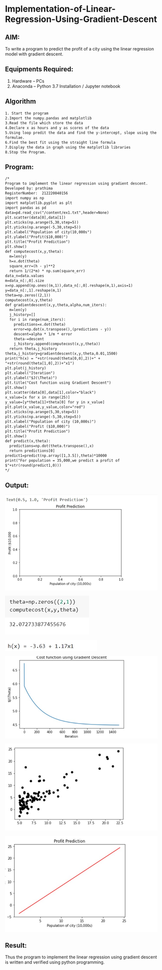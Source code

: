 # Implementation-of-Linear-Regression-Using-Gradient-Descent

## AIM:
To write a program to predict the profit of a city using the linear regression model with gradient descent.

## Equipments Required:
1. Hardware – PCs
2. Anaconda – Python 3.7 Installation / Jupyter notebook

## Algorithm
```
1. Start the program
2.Import the numpy.pandas and matplotlib
3.Read the file which store the data
4.Declare x as hours and y as scores of the data
5.Using loop predit the data and find the y-intercept, slope using the formulae.
6.Find the best fit using the straight line formula
7.Display the data in graph using the matplotlib libraries
8.Stop the Program.
```
## Program:
```
/*
Program to implement the linear regression using gradient descent.
Developed by: prathima
RegisterNumber:  212220040156
import numpy as np
import matplotlib.pyplot as plt
import pandas as pd
data=pd.read_csv("/content/ex1.txt",header=None)
plt.scatter(data[0],data[1])
plt.xticks(np.arange(5,30,step=5))
plt.yticks(np.arange(-5,30,step=5))
plt.xlabel("Population of city(10,000s")
plt.ylabel("Profit($10,000)")
plt.title("Profit Prediction")
plt.show()
def computecost(x,y,theta):
  m=len(y)
  h=x.dot(theta)
  square_err=(h - y)**2
  return 1/(2*m) * np.sum(square_err)
data_n=data.values
m=data_n[:,0].size
x=np.append(np.ones((m,1)),data_n[:,0].reshape(m,1),axis=1)
y=data_n[:,1].reshape(m,1)
theta=np.zeros((2,1))
computecost(x,y,theta)
def gradientdescent(x,y,theta,alpha,num_iters):
  m=len(y)
  j_history=[]
  for i in range(num_iters):
    predictions=x.dot(theta)
    error=np.dot(x.transpose(),(predictions - y))
    descent=alpha * 1/m * error
    theta-=descent
    j_history.append(computecost(x,y,theta))
  return theta,j_history
theta,j_history=gradientdescent(x,y,theta,0.01,1500)
print("h(x) = "+str(round(theta[0,0],2))+" + "+str(round(theta[1,0],2))+"x1")
plt.plot(j_history)
plt.xlabel("Iteration")
plt.ylabel("$J(\Theta)")
plt.title("Cost function using Gradient Descent")
plt.show()
plt.scatter(data[0],data[1],color="black")
x_value=[x for x in range(25)]
y_value=[y*theta[1]+theta[0] for y in x_value]
plt.plot(x_value,y_value,color="red")
plt.xticks(np.arange(5,30,step=5))
plt.yticks(np.arange(-5,30,step=5))
plt.xlabel("Population of city (10,000s)")
plt.ylabel("Profit ($10,000)")
plt.title("Profit Prediction")
plt.show()
def predict(x,theta):
  predictions=np.dot(theta.transpose(),x)
  return predictions[0]
predict1=predict(np.array([1,3.5]),theta)*10000
print("For population = 35,000,we predict a profit of $"+str(round(predict1,0)))
*/
```

## Output:
![image](https://github.com/prathima2002/Implementation-of-Linear-Regression-Using-Gradient-Descent/blob/b98f95a15d54775da8aade71d4223f854a94b123/WhatsApp%20Image%202022-10-31%20at%2009.39.25.jpeg)

![image](https://github.com/prathima2002/Implementation-of-Linear-Regression-Using-Gradient-Descent/blob/42ba373b32ba01cd6439d918d3eaa265f1d4d5b3/WhatsApp%20Image%202022-10-31%20at%2009.40.03.jpeg)

![image](https://github.com/prathima2002/Implementation-of-Linear-Regression-Using-Gradient-Descent/blob/c55268f73b68a6ce4487a4d7ff3b539c0ba3df35/WhatsApp%20Image%202022-10-31%20at%2009.40.38.jpeg)

![image](https://github.com/prathima2002/Implementation-of-Linear-Regression-Using-Gradient-Descent/blob/f159bfacaca06c237e1d0ee6393d18c0be39db89/WhatsApp%20Image%202022-10-31%20at%2009.41.02.jpeg)

![image](https://github.com/prathima2002/Implementation-of-Linear-Regression-Using-Gradient-Descent/blob/98e77988c96dc99bcc2607d7b44fc9725d9ca651/WhatsApp%20Image%202022-10-31%20at%2009.42.02.jpeg)

![image](https://github.com/prathima2002/Implementation-of-Linear-Regression-Using-Gradient-Descent/blob/62cd1136778b1ece1d287ea05dbddcd8d97ab753/WhatsApp%20Image%202022-10-31%20at%2009.42.27.jpeg)
## Result:
Thus the program to implement the linear regression using gradient descent is written and verified using python programming.
